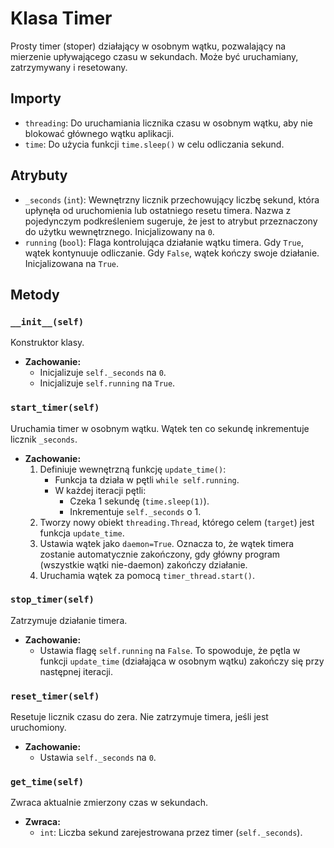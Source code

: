 # Klasa Timer

Prosty timer (stoper) działający w osobnym wątku, pozwalający na mierzenie upływającego czasu w sekundach. Może być uruchamiany, zatrzymywany i resetowany.

## Importy

*   `threading`: Do uruchamiania licznika czasu w osobnym wątku, aby nie blokować głównego wątku aplikacji.
*   `time`: Do użycia funkcji `time.sleep()` w celu odliczania sekund.

## Atrybuty

*   `_seconds` (`int`): Wewnętrzny licznik przechowujący liczbę sekund, która upłynęła od uruchomienia lub ostatniego resetu timera. Nazwa z pojedynczym podkreśleniem sugeruje, że jest to atrybut przeznaczony do użytku wewnętrznego. Inicjalizowany na `0`.
*   `running` (`bool`): Flaga kontrolująca działanie wątku timera. Gdy `True`, wątek kontynuuje odliczanie. Gdy `False`, wątek kończy swoje działanie. Inicjalizowana na `True`.

## Metody

### `__init__(self)`
Konstruktor klasy.

*   **Zachowanie:**
    *   Inicjalizuje `self._seconds` na `0`.
    *   Inicjalizuje `self.running` na `True`.

### `start_timer(self)`
Uruchamia timer w osobnym wątku. Wątek ten co sekundę inkrementuje licznik `_seconds`.

*   **Zachowanie:**
    1.  Definiuje wewnętrzną funkcję `update_time()`:
        *   Funkcja ta działa w pętli `while self.running`.
        *   W każdej iteracji pętli:
            *   Czeka 1 sekundę (`time.sleep(1)`).
            *   Inkrementuje `self._seconds` o 1.
    2.  Tworzy nowy obiekt `threading.Thread`, którego celem (`target`) jest funkcja `update_time`.
    3.  Ustawia wątek jako `daemon=True`. Oznacza to, że wątek timera zostanie automatycznie zakończony, gdy główny program (wszystkie wątki nie-daemon) zakończy działanie.
    4.  Uruchamia wątek za pomocą `timer_thread.start()`.

### `stop_timer(self)`
Zatrzymuje działanie timera.

*   **Zachowanie:**
    *   Ustawia flagę `self.running` na `False`. To spowoduje, że pętla w funkcji `update_time` (działająca w osobnym wątku) zakończy się przy następnej iteracji.

### `reset_timer(self)`
Resetuje licznik czasu do zera. Nie zatrzymuje timera, jeśli jest uruchomiony.

*   **Zachowanie:**
    *   Ustawia `self._seconds` na `0`.

### `get_time(self)`
Zwraca aktualnie zmierzony czas w sekundach.

*   **Zwraca:**
    *   `int`: Liczba sekund zarejestrowana przez timer (`self._seconds`).